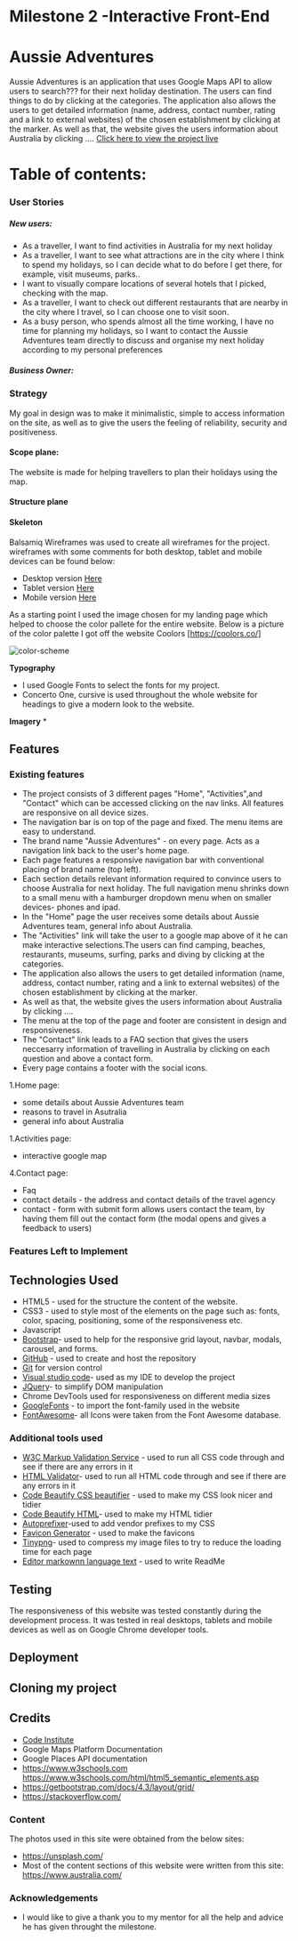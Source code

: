 
# Milestone 2 -Interactive Front-End 
# Aussie Adventures


Aussie Adventures is an application that uses Google Maps API to allow users to search??? for their next holiday destination. The users can find things to do by clicking at the categories. The application also allows the users to get detailed information (name, address, contact number, rating and a link to external websites) of the chosen establishment by clicking at the marker. 
As well as that, the website gives the users information about Australia by clicking ....
[Click here to view the project live]()

# Table of contents:



### User Stories

##### New users:
* As a traveller, I want to find activities in Australia for my next holiday 
* As a traveller, I want to see what attractions are in the city where I think to spend my holidays, so I can decide what to do before I get there, for example, visit museums, parks..
* I want to visually compare locations of several hotels that I picked, checking with the map.
* As a traveller, I want to check out different restaurants that are nearby in the city where I travel, so I can choose one to visit soon.
* As a busy person, who spends almost all the time working, I have no time for planning my holidays, so I want to contact the Aussie Adventures team directly to discuss and organise my next holiday according to my personal preferences



##### Business Owner:


### Strategy 
My goal in design was to make it minimalistic, simple to access information on the site, as well as to give the users the feeling of reliability, security and positiveness.


#### Scope plane:
The website is made for helping travellers to plan their holidays using the map.

#### Structure plane

#### Skeleton

 Balsamiq Wireframes was used to create all wireframes for the project.
 wireframes with some comments for both desktop, tablet and mobile devices can be found below:

 - Desktop version [Here](design/aussie-adventures-wireframes-desktop.png)
 - Tablet version [Here](design/aussie-adventures-wireframes-tablet.png)
 - Mobile version [Here](design/aussie-adventures-wireframes-mobile.png)


As a starting point I used the image chosen for my landing page which helped to choose the color pallete for the entire website.
Below is a picture of the color palette I got off the website Coolors [https://coolors.co/]

![color-scheme](design/color-scheme.png)

 

**Typography**
* I used Google Fonts to select the fonts for my project. 
* Concerto One, cursive is used throughout the whole website for headings to give a modern look to the website.

 **Imagery**
* 


## Features

### Existing features 
+  The project consists of 3 different pages "Home", "Activities",and "Contact" which can be accessed clicking on the nav links. All features are responsive on all device sizes.
+  The navigation bar is on top of the page and fixed. The menu items are easy to understand. 
+ The  brand name "Aussie Adventures" - on every page. Acts as a navigation link back to the user's home page.
+ Each page features a responsive navigation bar with conventional placing of  brand name (top left).
+ Each section details relevant information required to convince users to choose Australia for next holiday. The full navigation menu shrinks down to a small menu with a hamburger dropdown menu when on smaller devices- phones and ipad.
+ In the "Home" page the user receives some details about Aussie Adventures team, general info about Australia.
+ The "Activities" link will take the user to a google map above of it he can make interactive selections.The users can find camping, beaches, restaurants, museums, surfing, parks and diving by clicking at the categories.
+ The application also allows the users to get detailed information (name, address, contact number, rating and a link to external websites) of the chosen establishment by clicking at the marker.
+ As well as that, the website gives the users information about Australia by clicking ....
+ The menu at the top of the page and footer are consistent in design and responsiveness.
+ The "Contact" link leads to a FAQ section that gives the users neccesarry information of travelling in Australia by clicking on each question and above a contact form. 
+ Every page contains a footer with the social icons.



1.Home page:
+ some details about Aussie Adventures team
+ reasons to travel in Asutralia
+ general info about Australia
  


1.Activities page:
 + interactive google map

4.Contact page:
+ Faq
+ contact details - the address and contact details of the travel agency
+ contact - form with submit form allows users contact the team, by having them fill out the contact form (the modal opens and gives a feedback to users)



### Features Left to Implement


## Technologies Used

* HTML5 - used for the structure the content of the website.
* CSS3 - used to style  most of the elements on the page such as: fonts, color, spacing, positioning, some of the responsiveness etc.
* Javascript
* [Bootstrap](https://getbootstrap.com/)-  used to help for the responsive grid layout, navbar, modals, carousel, and forms.
* [GitHub](https://github.com/) - used to create and host the repository
* [Git](https://git-scm.com/) for version control
* [Visual studio code](https://code.visualstudio.com/)- used as my IDE to develop the project
* [JQuery](https://jquery.com/)- to simplify DOM manipulation
* Chrome DevTools used for responsiveness on different media sizes
* [GoogleFonts](https://fonts.google.com/)  - to import the font-family used in the website
* [FontAwesome](https://fontawesome.com/)- all Icons were taken from the Font Awesome database.


### Additional tools used
* [W3C Markup Validation Service](https://jigsaw.w3.org/css-validator/) - used to run all CSS code through and see if there are any errors in it
* [HTML Validator](https://validator.w3.org/)- used to run all HTML code through and see if there are any errors in it
* [Code Beautify CSS beautifier](https://www.freeformatter.com/css-beautifier.html) - used to make my CSS look nicer and tidier
* [Code Beautify HTML](https://webformatter.com/)- used to make my HTML tidier
* [Autoprefixer](https://autoprefixer.github)-used to add vendor prefixes to my CSS
* [Favicon Generator](https://realfavicongenerator.net/) - used to make the favicons
* [Tinypng](tinypng.com )- used to compress my image files to try to reduce the loading time for each page
* [Editor markownn language text](https://dillinger.io) - used to write ReadMe



## Testing
The responsiveness of this website was tested constantly during the development process. It was tested in real desktops, tablets and mobile devices as well as on Google Chrome developer tools.


## Deployment


## Cloning my project



## Credits
- [Code Institute](https://codeinstitute.net/)
- Google Maps Platform Documentation
- Google Places API documentation
- https://www.w3schools.com https://www.w3schools.com/html/html5_semantic_elements.asp
- https://getbootstrap.com/docs/4.3/layout/grid/
- https://stackoverflow.com/

### Content

  The photos used in this site were obtained from the below sites:
*  https://unsplash.com/
* Most of the content sections of this website were written from this site:
https://www.australia.com/


### Acknowledgements


- I would like to give a thank you to my mentor for all the help and advice he has given throught the milestone.





























